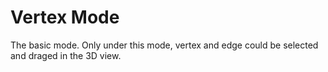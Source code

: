 # Vertex Mode

The basic mode. Only under this mode, vertex and edge could be selected and draged in the 3D view.

